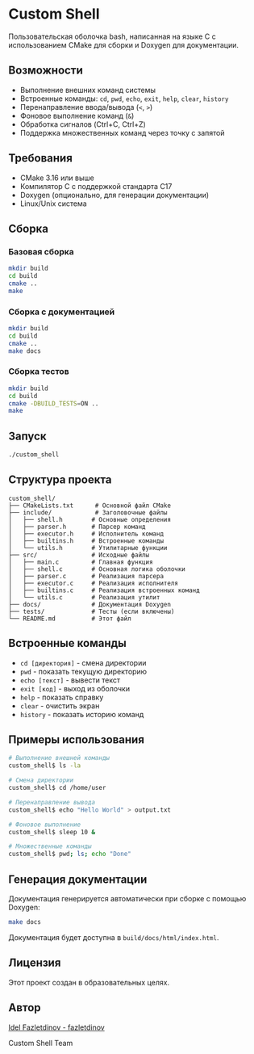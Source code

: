 # Custom Shell

Пользовательская оболочка bash, написанная на языке C с использованием CMake для сборки и Doxygen для документации.

## Возможности

- Выполнение внешних команд системы
- Встроенные команды: `cd`, `pwd`, `echo`, `exit`, `help`, `clear`, `history`
- Перенаправление ввода/вывода (`<`, `>`)
- Фоновое выполнение команд (`&`)
- Обработка сигналов (Ctrl+C, Ctrl+Z)
- Поддержка множественных команд через точку с запятой

## Требования

- CMake 3.16 или выше
- Компилятор C с поддержкой стандарта C17
- Doxygen (опционально, для генерации документации)
- Linux/Unix система

## Сборка

### Базовая сборка

```bash
mkdir build
cd build
cmake ..
make
```

### Сборка с документацией

```bash
mkdir build
cd build
cmake ..
make docs
```

### Сборка тестов

```bash
mkdir build
cd build
cmake -DBUILD_TESTS=ON ..
make
```

## Запуск

```bash
./custom_shell
```

## Структура проекта

```
custom_shell/
├── CMakeLists.txt      # Основной файл CMake
├── include/            # Заголовочные файлы
│   ├── shell.h        # Основные определения
│   ├── parser.h       # Парсер команд
│   ├── executor.h     # Исполнитель команд
│   ├── builtins.h     # Встроенные команды
│   └── utils.h        # Утилитарные функции
├── src/               # Исходные файлы
│   ├── main.c         # Главная функция
│   ├── shell.c        # Основная логика оболочки
│   ├── parser.c       # Реализация парсера
│   ├── executor.c     # Реализация исполнителя
│   ├── builtins.c     # Реализация встроенных команд
│   └── utils.c        # Реализация утилит
├── docs/              # Документация Doxygen
├── tests/             # Тесты (если включены)
└── README.md          # Этот файл
```

## Встроенные команды

- `cd [директория]` - смена директории
- `pwd` - показать текущую директорию
- `echo [текст]` - вывести текст
- `exit [код]` - выход из оболочки
- `help` - показать справку
- `clear` - очистить экран
- `history` - показать историю команд

## Примеры использования

```bash
# Выполнение внешней команды
custom_shell$ ls -la

# Смена директории
custom_shell$ cd /home/user

# Перенаправление вывода
custom_shell$ echo "Hello World" > output.txt

# Фоновое выполнение
custom_shell$ sleep 10 &

# Множественные команды
custom_shell$ pwd; ls; echo "Done"
```

## Генерация документации

Документация генерируется автоматически при сборке с помощью Doxygen:

```bash
make docs
```

Документация будет доступна в `build/docs/html/index.html`.

## Лицензия

Этот проект создан в образовательных целях.

## Автор 

[Idel Fazletdinov - fazletdinov](https://github.com/fazletdinov)

Custom Shell Team
